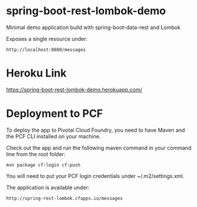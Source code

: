 # spring-boot-rest-lombok-demo
Minimal demo application build with spring-boot-data-rest and Lombok


Exposes a single resource under:
```
http://localhost:8080/messages
```
# Heroku Link

https://spring-boot-rest-lombok-demo.herokuapp.com/

# Deployment to PCF

To deploy the app to Pivotal Cloud Foundry, you need to have Maven and the PCF CLI installed on your machine.

Check out the app and run the following maven command in your command line from the root folder:
```
mvn package cf:login cf:push
```
You will need to put your PCF login credentials under ~/.m2/settings.xml.

The application is available under:
```
http://spring-rest-lombok.cfapps.io/messages
```
